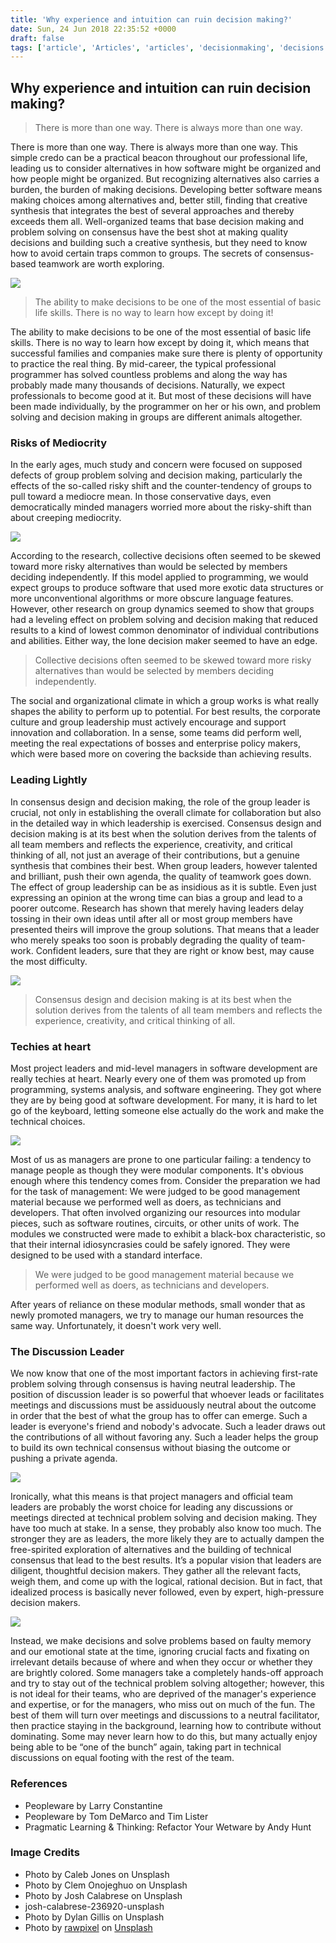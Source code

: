 ```yaml
---
title: 'Why experience and intuition can ruin decision making?'
date: Sun, 24 Jun 2018 22:35:52 +0000
draft: false
tags: ['article', 'Articles', 'articles', 'decisionmaking', 'decisions', 'skills']
---
```


Why experience and intuition can ruin decision making?
------------------------------------------------------

> There is more than one way. There is always more than one way.

There is more than one way. There is always more than one way. This simple credo can be a practical beacon throughout our professional life, leading us to consider alternatives in how software might be organized and how people might be organized. But recognizing alternatives also carries a burden, the burden of making decisions. Developing better software means making choices among alternatives and, better still, finding that creative synthesis that integrates the best of several approaches and thereby exceeds them all. Well-organized teams that base decision making and problem solving on consensus have the best shot at making quality decisions and building such a creative synthesis, but they need to know how to avoid certain traps common to groups. The secrets of consensus-based teamwork are worth exploring.

![](http://hangaroundtheweb.com/wp-content/uploads/2018/06/caleb-jones-131206-unsplash.jpg)

> The ability to make decisions to be one of the most essential of basic life skills. There is no way to learn how except by doing it!

The ability to make decisions to be one of the most essential of basic life skills. There is no way to learn how except by doing it, which means that successful families and companies make sure there is plenty of opportunity to practice the real thing. By mid-career, the typical professional programmer has solved countless problems and along the way has probably made many thousands of decisions. Naturally, we expect professionals to become good at it. But most of these decisions will have been made individually, by the programmer on her or his own, and problem solving and decision making in groups are different animals altogether.

### Risks of Mediocrity

In the early ages, much study and concern were focused on supposed defects of group problem solving and decision making, particularly the effects of the so-called risky shift and the counter-tendency of groups to pull toward a mediocre mean. In those conservative days, even democratically minded managers worried more about the risky-shift than about creeping mediocrity.

![](http://hangaroundtheweb.com/wp-content/uploads/2018/06/clem-onojeghuo-381209-unsplash.jpg)

According to the research, collective decisions often seemed to be skewed toward more risky alternatives than would be selected by members deciding independently. If this model applied to programming, we would expect groups to produce software that used more exotic data structures or more unconventional algorithms or more obscure language features. However, other research on group dynamics seemed to show that groups had a leveling effect on problem solving and decision making that reduced results to a kind of lowest common denominator of individual contributions and abilities. Either way, the lone decision maker seemed to have an edge.

> Collective decisions often seemed to be skewed toward more risky alternatives than would be selected by members deciding independently.

The social and organizational climate in which a group works is what really shapes the ability to perform up to potential. For best results, the corporate culture and group leadership must actively encourage and support innovation and collaboration. In a sense, some teams did perform well, meeting the real expectations of bosses and enterprise policy makers, which were based more on covering the backside than achieving results.

### Leading Lightly

In consensus design and decision making, the role of the group leader is crucial, not only in establishing the overall climate for collaboration but also in the detailed way in which leadership is exercised. Consensus design and decision making is at its best when the solution derives from the talents of all team members and reflects the experience, creativity, and critical thinking of all, not just an average of their contributions, but a genuine synthesis that combines their best. When group leaders, however talented and brilliant, push their own agenda, the quality of teamwork goes down. The effect of group leadership can be as insidious as it is subtle. Even just expressing an opinion at the wrong time can bias a group and lead to a poorer outcome. Research has shown that merely having leaders delay tossing in their own ideas until after all or most group members have presented theirs will improve the group solutions. That means that a leader who merely speaks too soon is probably degrading the quality of team-work. Confident leaders, sure that they are right or know best, may cause the most difficulty.

![](http://hangaroundtheweb.com/wp-content/uploads/2018/06/josh-calabrese-236920-unsplash.jpg)

> Consensus design and decision making is at its best when the solution derives from the talents of all team members and reflects the experience, creativity, and critical thinking of all.

### Techies at heart

Most project leaders and mid-level managers in software development are really techies at heart. Nearly every one of them was promoted up from programming, systems analysis, and software engineering. They got where they are by being good at software development. For many, it is hard to let go of the keyboard, letting someone else actually do the work and make the technical choices.

![](http://hangaroundtheweb.com/wp-content/uploads/2018/06/clement-chai-374925-unsplash.jpg)

Most of us as managers are prone to one particular failing: a tendency to manage people as though they were modular components. It's obvious enough where this tendency comes from. Consider the preparation we had for the task of management: We were judged to be good management material because we performed well as doers, as technicians and developers. That often involved organizing our resources into modular pieces, such as software routines, circuits, or other units of work. The modules we constructed were made to exhibit a black-box characteristic, so that their internal idiosyncrasies could be safely ignored. They were designed to be used with a standard interface.

> We were judged to be good management material because we performed well as doers, as technicians and developers.

After years of reliance on these modular methods, small wonder that as newly promoted managers, we try to manage our human resources the same way. Unfortunately, it doesn't work very well.

### The Discussion Leader

We now know that one of the most important factors in achieving first-rate problem solving through consensus is having neutral leadership. The position of discussion leader is so powerful that whoever leads or facilitates meetings and discussions must be assiduously neutral about the outcome in order that the best of what the group has to offer can emerge. Such a leader is everyone's friend and nobody's advocate. Such a leader draws out the contributions of all without favoring any. Such a leader helps the group to build its own technical consensus without biasing the outcome or pushing a private agenda.

![](http://hangaroundtheweb.com/wp-content/uploads/2018/06/dylan-gillis-533818-unsplash.jpg)

Ironically, what this means is that project managers and official team leaders are probably the worst choice for leading any discussions or meetings directed at technical problem solving and decision making. They have too much at stake. In a sense, they probably also know too much. The stronger they are as leaders, the more likely they are to actually dampen the free-spirited exploration of alternatives and the building of technical consensus that lead to the best results. It’s a popular vision that leaders are diligent, thoughtful decision makers. They gather all the relevant facts, weigh them, and come up with the logical, rational decision. But in fact, that idealized process is basically never followed, even by expert, high-pressure decision makers.

![](http://hangaroundtheweb.com/wp-content/uploads/2018/06/decision-making-patterns.jpg)

Instead, we make decisions and solve problems based on faulty memory and our emotional state at the time, ignoring crucial facts and fixating on irrelevant details because of where and when they occur or whether they are brightly colored. Some managers take a completely hands-off approach and try to stay out of the technical problem solving altogether; however, this is not ideal for their teams, who are deprived of the manager's experience and expertise, or for the managers, who miss out on much of the fun. The best of them will turn over meetings and discussions to a neutral facilitator, then practice staying in the background, learning how to contribute without dominating. Some may never learn how to do this, but many actually enjoy being able to be “one of the bunch” again, taking part in technical discussions on equal footing with the rest of the team.

### References

*   Peopleware by Larry Constantine
*   Peopleware by Tom DeMarco and Tim Lister
*   Pragmatic Learning & Thinking: Refactor Your Wetware by Andy Hunt

### Image Credits

*   Photo by Caleb Jones on Unsplash
*   Photo by Clem Onojeghuo on Unsplash
*   Photo by Josh Calabrese on Unsplash
*   josh-calabrese-236920-unsplash
*   Photo by Dylan Gillis on Unsplash
*   Photo by [rawpixel](https://unsplash.com/photos/flhzHp-F814?utm_source=unsplash&utm_medium=referral&utm_content=creditCopyText) on [Unsplash](https://unsplash.com/search/photos/decisions?utm_source=unsplash&utm_medium=referral&utm_content=creditCopyText)